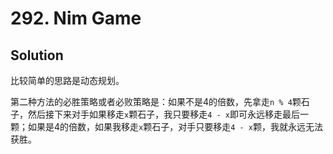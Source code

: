 # 292. Nim Game

## Solution

比较简单的思路是动态规划。

第二种方法的必胜策略或者必败策略是：如果不是4的倍数，先拿走`n % 4`颗石子，然后接下来对手如果移走`x`颗石子，我只要移走`4 - x`即可永远移走最后一颗；如果是4的倍数，如果我移走`x`颗石子，对手只要移走`4 - x`颗，我就永远无法获胜。
